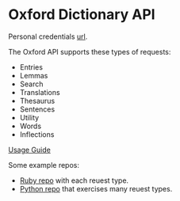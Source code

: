 # Oxford Dictionary API

Personal credentials [url](https://developer.oxforddictionaries.com/admin/applications).

The Oxford API supports these types of requests:

* Entries
* Lemmas
* Search
* Translations
* Thesaurus
* Sentences
* Utility
* Words
* Inflections
 
[Usage Guide](oxford/usage.md)

Some example repos:

* [Ruby repo](https://github.com/swcraig/oxford_dictionary) with each reuest type.
* [Python repo](https://github.com/NearHuscarl/oxford-dictionary-api) that exercises many reuest types.
